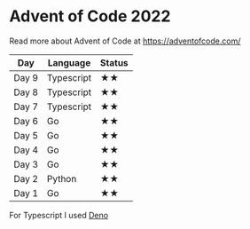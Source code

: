 # Advent of Code 2022
Read more about Advent of Code at https://adventofcode.com/

| Day | Language | Status |
| --- | -------- | ------ |
| Day 9 | Typescript | ★★ |
| Day 8 | Typescript | ★★ |
| Day 7 | Typescript | ★★ |
| Day 6 | Go | ★★ |
| Day 5 | Go | ★★ |
| Day 4 | Go | ★★ |
| Day 3 | Go | ★★ |
| Day 2 | Python | ★★ |
| Day 1 | Go | ★★ |

For Typescript I used [Deno](https://deno.land/)
